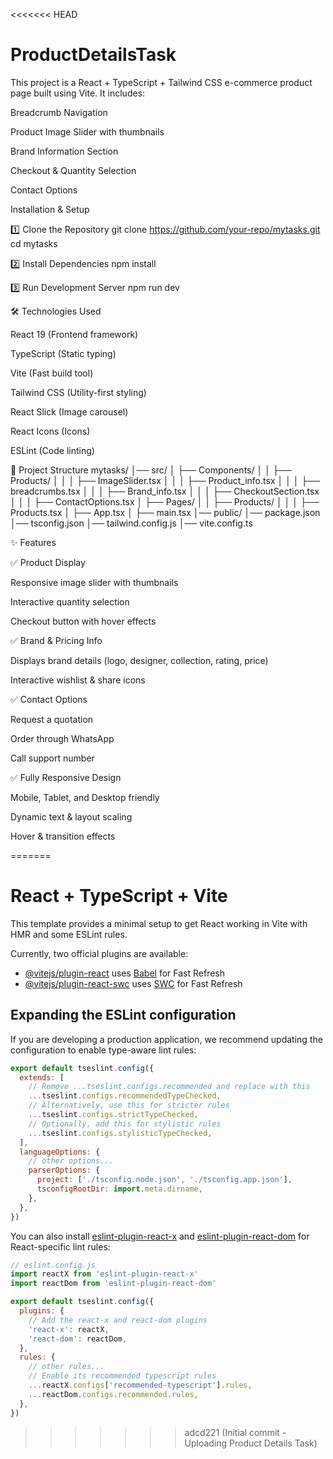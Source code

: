 <<<<<<< HEAD
# ProductDetailsTask

This project is a React + TypeScript + Tailwind CSS e-commerce product page built using Vite. It includes:

Breadcrumb Navigation

Product Image Slider with thumbnails

Brand Information Section

Checkout & Quantity Selection

Contact Options


Installation & Setup

1️⃣ Clone the Repository
git clone https://github.com/your-repo/mytasks.git
cd mytasks
 
2️⃣ Install Dependencies
npm install

3️⃣ Run Development Server
npm run dev


🛠️ Technologies Used

React 19 (Frontend framework)

TypeScript (Static typing)

Vite (Fast build tool)

Tailwind CSS (Utility-first styling)

React Slick (Image carousel)

React Icons (Icons)

ESLint (Code linting)


📂 Project Structure
mytasks/
│── src/
│   ├── Components/
│   │   ├── Products/
│   │   │   ├── ImageSlider.tsx
│   │   │   ├── Product_info.tsx
│   │   │   ├── breadcrumbs.tsx
│   │   │   ├── Brand_info.tsx
│   │   │   ├── CheckoutSection.tsx
│   │   │   ├── ContactOptions.tsx
│   ├── Pages/
│   │   ├── Products/
│   │   │   ├── Products.tsx
│   ├── App.tsx
│   ├── main.tsx
│── public/
│── package.json
│── tsconfig.json
│── tailwind.config.js
│── vite.config.ts



✨ Features

✅ Product Display

Responsive image slider with thumbnails

Interactive quantity selection

Checkout button with hover effects

✅ Brand & Pricing Info

Displays brand details (logo, designer, collection, rating, price)

Interactive wishlist & share icons

✅ Contact Options

Request a quotation

Order through WhatsApp

Call support number

✅ Fully Responsive Design

Mobile, Tablet, and Desktop friendly

Dynamic text & layout scaling

Hover & transition effects

=======
# React + TypeScript + Vite

This template provides a minimal setup to get React working in Vite with HMR and some ESLint rules.

Currently, two official plugins are available:

- [@vitejs/plugin-react](https://github.com/vitejs/vite-plugin-react/blob/main/packages/plugin-react/README.md) uses [Babel](https://babeljs.io/) for Fast Refresh
- [@vitejs/plugin-react-swc](https://github.com/vitejs/vite-plugin-react-swc) uses [SWC](https://swc.rs/) for Fast Refresh

## Expanding the ESLint configuration

If you are developing a production application, we recommend updating the configuration to enable type-aware lint rules:

```js
export default tseslint.config({
  extends: [
    // Remove ...tseslint.configs.recommended and replace with this
    ...tseslint.configs.recommendedTypeChecked,
    // Alternatively, use this for stricter rules
    ...tseslint.configs.strictTypeChecked,
    // Optionally, add this for stylistic rules
    ...tseslint.configs.stylisticTypeChecked,
  ],
  languageOptions: {
    // other options...
    parserOptions: {
      project: ['./tsconfig.node.json', './tsconfig.app.json'],
      tsconfigRootDir: import.meta.dirname,
    },
  },
})
```

You can also install [eslint-plugin-react-x](https://github.com/Rel1cx/eslint-react/tree/main/packages/plugins/eslint-plugin-react-x) and [eslint-plugin-react-dom](https://github.com/Rel1cx/eslint-react/tree/main/packages/plugins/eslint-plugin-react-dom) for React-specific lint rules:

```js
// eslint.config.js
import reactX from 'eslint-plugin-react-x'
import reactDom from 'eslint-plugin-react-dom'

export default tseslint.config({
  plugins: {
    // Add the react-x and react-dom plugins
    'react-x': reactX,
    'react-dom': reactDom,
  },
  rules: {
    // other rules...
    // Enable its recommended typescript rules
    ...reactX.configs['recommended-typescript'].rules,
    ...reactDom.configs.recommended.rules,
  },
})
```
>>>>>>> adcd221 (Initial commit - Uploading Product Details Task)
